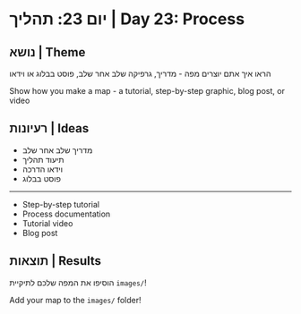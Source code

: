 # יום 23: תהליך | Day 23: Process

## נושא | Theme
הראו איך אתם יוצרים מפה - מדריך, גרפיקה שלב אחר שלב, פוסט בבלוג או וידאו

Show how you make a map - a tutorial, step-by-step graphic, blog post, or video

## רעיונות | Ideas
- מדריך שלב אחר שלב
- תיעוד תהליך
- וידאו הדרכה
- פוסט בבלוג

---

- Step-by-step tutorial
- Process documentation
- Tutorial video
- Blog post

## תוצאות | Results
הוסיפו את המפה שלכם לתיקיית `images/`!

Add your map to the `images/` folder!

